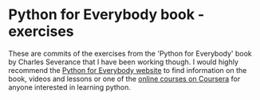 # Python for Everybody book - exercises

These are commits of the exercises from the 'Python for Everybody' book by Charles Severance that I have been working though.
I would highly recommend the [Python for Everybody website](https://www.py4e.com/) to find information on the book, videos and
lessons or one of the [online courses on Coursera](https://www.coursera.org/specializations/python) for anyone 
interested in learning python.



